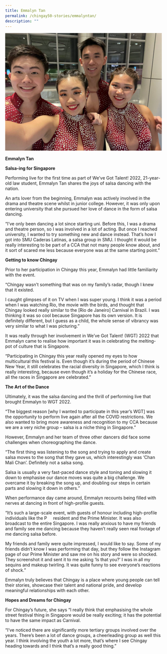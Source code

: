 ```yaml
---
title: Emmalyn Tan
permalink: /chingay50-stories/emmalyntan/
description: ""
---
```

![emmalyn and her group mates ](/images/Chingay50%20Stories/emmalyn.png)

**Emmalyn Tan**

**Salsa-ing for Singapore**

Performing live for the first time as part of We’ve Got Talent! 2022, 21-year-old law student, Emmalyn Tan shares the joys of salsa dancing with the nation.

An arts lover from the beginning, Emmalyn was actively involved in the drama and theatre scene whilst in junior college. However, it was only upon entering university that she pursued her love of dance in the form of salsa dancing.

“I’ve only been dancing a lot since starting uni. Before this, I was a drama and theatre person, so I was involved in a lot of acting. But once I reached university, I wanted to try something new and dance instead. That’s how I got into SMU Caderas Latinas, a salsa group in SMU. I thought it would be really interesting to be part of a CCA that not many people know about, and it sort of scared me less because everyone was at the same starting point.”

**Getting to know Chingay**

Prior to her participation in Chingay this year, Emmalyn had little familiarity with the event.

“Chingay wasn’t something that was on my family’s radar, though I knew that it existed.

I caught glimpses of it on TV when I was super young. I think it was a period when I was watching Rio, the movie with the birds, and thought that Chingay looked really similar to the \[Rio de Janeiro\] Carnival in Brazil. I was thinking it was so cool because Singapore has its own version. It is definitely different, but I guess as a child, the whole sense of vibrancy was very similar to what I was picturing.”

It was really through her involvement in We’ve Got Talent! (WGT) 2022 that Emmalyn came to realise how important it was in celebrating the melting-pot of culture that is Singapore.

“Participating in Chingay this year really opened my eyes to how multicultural this festival is. Even though it’s during the period of Chinese New Year, it still celebrates the racial diversity in Singapore, which I think is really interesting, because even though it’s a holiday for the Chinese race, all the races in Singapore are celebrated.”

**The Art of the Dance**

Ultimately, it was the salsa dancing and the thrill of performing live that brought Emmalyn to WGT 2022.

“The biggest reason [why I wanted to participate in this year’s WGT] was the opportunity to perform live again after all the COVID restrictions. We also wanted to bring more awareness and recognition to my CCA because we are a very niche group – salsa is a niche thing in Singapore.”

However, Emmalyn and her team of three other dancers did face some challenges when choreographing the dance.

“The first thing was listening to the song and trying to apply and create salsa moves to the song that they gave us, which interestingly was ‘Chan Mali Chan’. Definitely not a salsa song.

Salsa is usually a very fast-paced dance style and toning and slowing it down to emphasise our dance moves was quite a big challenge. We overcame it by breaking the song up, and doubling our steps in certain parts and slowing it down in others.”

When performance day came around, Emmalyn recounts being filled with nerves at dancing in front of high-profile guests.

“It’s such a large-scale event, with guests of honour including high-profile individuals like the P     resident and the Prime Minister. It was also broadcast to the entire Singapore. I was really anxious to have my friends and family see me dancing because they haven’t really seen real footage of me dancing salsa before.

My friends and family were quite impressed, I would like to say. Some of my friends didn’t know I was performing that day, but they follow the Instagram page of our Prime Minister and saw me on his story and were so shocked. They screenshot it and sent it to me asking ‘Is that you?’ I was in all my sequins and makeup twirling. It was quite funny to see everyone’s reactions of shock.”

Emmalyn truly believes that Chingay is a place where young people can tell their stories, showcase their talent and national pride, and develop meaningful relationships with each other.

**Hopes and Dreams for Chingay**

For Chingay’s future, she says “I really think that emphasising the whole street festival thing in Singapore would be really exciting; it has the potential to have the same impact as Carnival.

“I’ve noticed there are significantly more tertiary groups involved over the years. There’s been a lot of dance groups, a cheerleading group as well this year. I think involving the youth a lot more, that’s where I see Chingay heading towards and I think that’s a really good thing.”